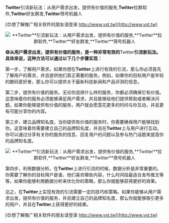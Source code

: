 **Twitter**引流新玩法：从用户需求出发，提供有价值的服务,**Twitter**拉群软件,**Twitter**好友群发,**Twitter**筛号机器人

[😍想了解推广相关软件的朋友请登录 http://www.vst.tw](http://www.vst.tw)

 <center><img src="https://vst.tw/MP4/tuiguang/png/3.png" alt="**Twitter**引流新玩法：从用户需求出发，提供有价值的服务,**Twitter**拉群软件,**Twitter**好友群发,**Twitter**筛号机器人"></center>

**😄从用户需求出发，提供有价值的服务，是一种非常有效的**Twitter**引流新玩法。具体来说，这种方法可以通过以下几个步骤实现：**

第一步，了解用户需求。如果你想在**Twitter**上进行有效的引流，那么你必须首先了解用户的需求，并且提供他们真正需要的服务。例如，如果你的目标用户是年轻的数码爱好者，那么你可以提供关于最新科技新闻和产品评测的信息。

第二步，提供有价值的服务。无论你选择什么样的服务，你都必须确保它有价值。这意味着你的服务必须能够满足用户需求，并且能够给他们提供帮助或者解决问题。如果你能够提供有价值的服务，用户就会愿意花更多的时间与你互动，并且更有可能分享你的内容。

第三步，建立品牌知名度。当你提供有价值的服务时，你需要确保用户能够找到你。这意味着你需要建立自己的品牌知名度，并且在**Twitter**上与用户进行互动。你可以通过分享有关你的服务的信息、回复用户的问题以及参与热门话题来提高你的品牌知名度。

 <center><img src="https://vst.tw/MP4/tuiguang/png/5.png" alt="**Twitter**引流新玩法：从用户需求出发，提供有价值的服务,**Twitter**拉群软件,**Twitter**好友群发,**Twitter**筛号机器人"></center>

第四步，利用数据分析。在**Twitter**上进行引流的时候，数据分析是非常重要的。你需要了解你的目标用户是谁，他们喜欢哪些内容，什么时间段最适合发布推文等等。如果你能够利用数据分析来优化你的策略，那么你就能够获得更好的效果。

总之，在**Twitter**上实现有效的引流需要一定的技巧和策略。如果你能够从用户需求出发，提供有价值的服务，并且建立自己的品牌知名度，那么你就能够吸引更多的用户，并且在**Twitter**上获得更好的结果。

[😍想了解推广相关软件的朋友请登录 http://www.vst.tw](http://www.vst.tw)



